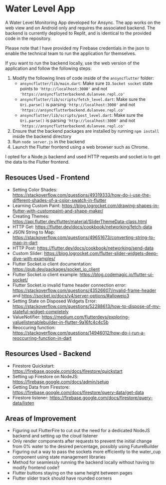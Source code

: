 # Water Level App

A Water Level Monitoring App developed for Ansync. The app works on the web view and on Android only and requires the associated backend. The backend is currently deployed to Replit, and is identical to the provided code in the repository.

Please note that I have provided my Firebase credentials in the json to enable the technical team to run the application for themselves.

If you want to run the backend locally, use the web version of the application and follow the following steps:
1. Modify the following lines of code inside of the `ansyncflutter` folder:
   * `ansyncflutter/lib/main.dart`: Make sure `IO.Socket socket` state points to `'http://localhost:3000'` and not `'https://ansyncflutterbackend.dulanvee.repl.co'`
   * `ansyncflutter/lib/scripts/fetch_level.dart`: Make sure the `Uri.parse()` is parsing `'http://localhost:3000'` and not `'https://ansyncflutterbackend.dulanvee.repl.co'`
   * `ansyncflutter/lib/scripts/post_level.dart`: Make sure the `Uri.parse()` is parsing `'http://localhost:3000'` and not `'https://ansyncflutterbackend.dulanvee.repl.co'`
2. Ensure that the backend packages are installed by running `npm install` inside the backend directory
3. Run `node server.js` in the backend
4. Launch the Flutter frontend using a web browser such as Chrome.

I opted for a Node.js backend and used HTTP requests and socket.io to get the data to the Flutter frontend.

## Resouces Used - Frontend
* Setting Color Shades: https://stackoverflow.com/questions/49319333/how-do-i-use-the-different-shades-of-a-color-swatch-in-flutter
* Learning Custom Paint: https://blog.logrocket.com/drawing-shapes-in-flutter-with-custompaint-and-shape-maker/
* Creating Themes: https://api.flutter.dev/flutter/material/SliderThemeData-class.html
* HTTP Get: https://flutter.dev/docs/cookbook/networking/fetch-data
* JSON String to Map: https://stackoverflow.com/questions/49651673/converting-string-to-map-in-dart
* HTTP Post: https://flutter.dev/docs/cookbook/networking/send-data
* Custom Slider: https://blog.logrocket.com/flutter-slider-widgets-deep-dive-with-examples/
* Flutter Socket.io client documentation: https://pub.dev/packages/socket_io_client
* Flutter Socket.io client example: https://blog.codemagic.io/flutter-ui-socket/
* Flutter Socket.io invalid frame header connection error: https://stackoverflow.com/questions/43526607/invalid-frame-header and https://socket.io/docs/v4/server-options/#alloweio3
* Setting State on Disposed Widgets Error: https://stackoverflow.com/questions/52288613/how-to-dispose-of-my-stateful-widget-completely
* ValueNotifier: https://medium.com/flutterdevs/exploring-valuelistenablebuilder-in-flutter-9a16fc4c4c5b
* Reoccuring function: https://stackoverflow.com/questions/14946012/how-do-i-run-a-reoccurring-function-in-dart

## Resources Used - Backend
* Firestore Quickstart: https://firebase.google.com/docs/firestore/quickstart
* Setting up Firestore on NodeJS: https://firebase.google.com/docs/admin/setup
* Getting Data from Firestore: https://firebase.google.com/docs/firestore/query-data/get-data
* Firestore listener: https://firebase.google.com/docs/firestore/query-data/listen

## Areas of Improvement
* Figuring out FlutterFire to cut out the need for a dedicated NodeJS backend and setting up the cloud listener
* Only render components after requests to prevent the initial change from 0% water to the desired percentage, possibly using FutureBuilder
* Figuring out a way to pass the sockets more efficiently to the water_cup component using state management libraries
* Method for seamlessly running the backend locally without having to modify frontend code?
* Flutter buttons staying on the same height between pages
* Flutter slider track should have rounded corners